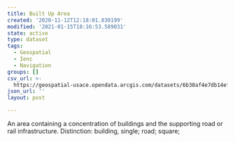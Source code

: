 ```yaml
---
title: Built Up Area
created: '2020-11-12T12:18:01.830199'
modified: '2021-01-15T18:16:53.589031'
state: active
type: dataset
tags:
  - Geospatial
  - Ienc
  - Navigation
groups: []
csv_url: >-
  https://geospatial-usace.opendata.arcgis.com/datasets/6b38af4e7db14ef8a1b659bbeb2a78fd_0.csv?outSR=%7B%22latestWkid%22%3A4326%2C%22wkid%22%3A4326%7D
json_url: ''
layout: post

---
```

An area containing a concentration of buildings and the supporting road or rail infrastructure. Distinction: building, single; road; square;
